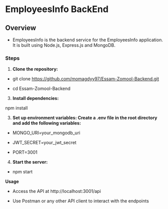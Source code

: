# EmployeesInfo BackEnd

## Overview

- EmployeesInfo is the backend service for the EmployeesInfo application. It is built using Node.js, Express.js and MongoDB.

### Steps

1. **Clone the repository:**
   
- git clone https://github.com/momagdyy97/Essam-Zomool-Backend.git
   
- cd Essam-Zomool-Backend

3. **Install dependencies:**

npm install

3. **Set up environment variables: Create a .env file in the root directory and add the following variables:**

- MONGO_URI=your_mongodb_uri

- JWT_SECRET=your_jwt_secret

- PORT=3001

4. **Start the server:**

- npm start

**Usage**

- Access the API at http://localhost:3001/api

- Use Postman or any other API client to interact with the endpoints

